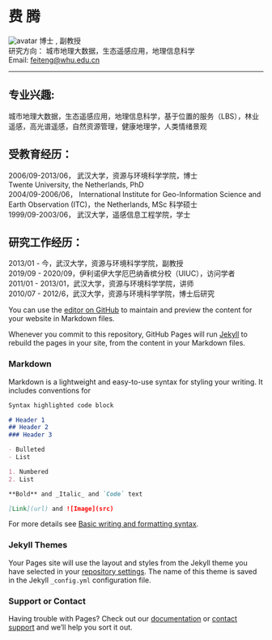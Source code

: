# 费  腾
![avatar](http://faculty.whu.edu.cn/__local/3/B1/6B/2F5A9FC32FA32795C6C9BE0E8DA_6704A2F5_D7B9.jpg)
博士 , 副教授  
研究方向： 城市地理大数据，生态遥感应用，地理信息科学  
Email: feiteng@whu.edu.cn  

---

## 专业兴趣: 
城市地理大数据，生态遥感应用，地理信息科学，基于位置的服务（LBS），林业遥感，高光谱遥感，自然资源管理，健康地理学，人类情绪景观

## 受教育经历：

2006/09-2013/06， 武汉大学，资源与环境科学学院，博士  
                  Twente University, the Netherlands, PhD   
2004/09-2006/06， International Institute for Geo-Information Science and Earth Observation (ITC)，the Netherlands, MSc 科学硕士  
1999/09-2003/06， 武汉大学，遥感信息工程学院，学士  

## 研究工作经历：

2013/01 - 今，武汉大学，资源与环境科学学院，副教授  
2019/09 - 2020/09，伊利诺伊大学厄巴纳香槟分校（UIUC），访问学者  
2011/01 - 2013/01，武汉大学，资源与环境科学学院，讲师  
2010/07 - 2012/6，武汉大学，资源与环境科学学院，博士后研究  

You can use the [editor on GitHub](https://github.com/only4john/only4john.github.io/edit/main/index.md) to maintain and preview the content for your website in Markdown files.

Whenever you commit to this repository, GitHub Pages will run [Jekyll](https://jekyllrb.com/) to rebuild the pages in your site, from the content in your Markdown files.

### Markdown

Markdown is a lightweight and easy-to-use syntax for styling your writing. It includes conventions for

```markdown
Syntax highlighted code block

# Header 1
## Header 2
### Header 3

- Bulleted
- List

1. Numbered
2. List

**Bold** and _Italic_ and `Code` text

[Link](url) and ![Image](src)
```

For more details see [Basic writing and formatting syntax](https://docs.github.com/en/github/writing-on-github/getting-started-with-writing-and-formatting-on-github/basic-writing-and-formatting-syntax).

### Jekyll Themes

Your Pages site will use the layout and styles from the Jekyll theme you have selected in your [repository settings](https://github.com/only4john/only4john.github.io/settings/pages). The name of this theme is saved in the Jekyll `_config.yml` configuration file.

### Support or Contact

Having trouble with Pages? Check out our [documentation](https://docs.github.com/categories/github-pages-basics/) or [contact support](https://support.github.com/contact) and we’ll help you sort it out.
